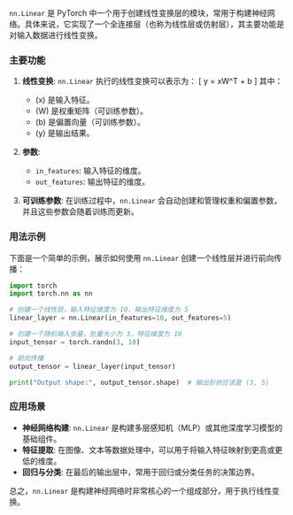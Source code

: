 `nn.Linear` 是 PyTorch 中一个用于创建线性变换层的模块，常用于构建神经网络。具体来说，它实现了一个全连接层（也称为线性层或仿射层），其主要功能是对输入数据进行线性变换。

### 主要功能

1. **线性变换**: `nn.Linear` 执行的线性变换可以表示为：
   \[
   y = xW^T + b
   \]
   其中：
   - \(x\) 是输入特征。
   - \(W\) 是权重矩阵（可训练参数）。
   - \(b\) 是偏置向量（可训练参数）。
   - \(y\) 是输出结果。

2. **参数**:
   - `in_features`: 输入特征的维度。
   - `out_features`: 输出特征的维度。

3. **可训练参数**: 在训练过程中，`nn.Linear` 会自动创建和管理权重和偏置参数，并且这些参数会随着训练而更新。

### 用法示例

下面是一个简单的示例，展示如何使用 `nn.Linear` 创建一个线性层并进行前向传播：

```python
import torch
import torch.nn as nn

# 创建一个线性层，输入特征维度为 10，输出特征维度为 5
linear_layer = nn.Linear(in_features=10, out_features=5)

# 创建一个随机输入张量，批量大小为 3，特征维度为 10
input_tensor = torch.randn(3, 10)

# 前向传播
output_tensor = linear_layer(input_tensor)

print("Output shape:", output_tensor.shape)  # 输出形状应该是 (3, 5)
```

### 应用场景

- **神经网络构建**: `nn.Linear` 是构建多层感知机（MLP）或其他深度学习模型的基础组件。
- **特征提取**: 在图像、文本等数据处理中，可以用于将输入特征映射到更高或更低的维度。
- **回归与分类**: 在最后的输出层中，常用于回归或分类任务的决策边界。

总之，`nn.Linear` 是构建神经网络时非常核心的一个组成部分，用于执行线性变换。